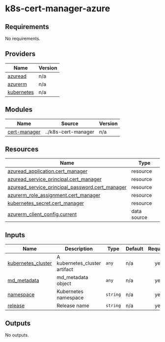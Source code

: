 # k8s-cert-manager-azure

<!-- BEGINNING OF PRE-COMMIT-TERRAFORM DOCS HOOK -->
## Requirements

No requirements.

## Providers

| Name | Version |
|------|---------|
| <a name="provider_azuread"></a> [azuread](#provider\_azuread) | n/a |
| <a name="provider_azurerm"></a> [azurerm](#provider\_azurerm) | n/a |
| <a name="provider_kubernetes"></a> [kubernetes](#provider\_kubernetes) | n/a |

## Modules

| Name | Source | Version |
|------|--------|---------|
| <a name="module_cert-manager"></a> [cert-manager](#module\_cert-manager) | ../k8s-cert-manager | n/a |

## Resources

| Name | Type |
|------|------|
| [azuread_application.cert_manager](https://registry.terraform.io/providers/hashicorp/azuread/latest/docs/resources/application) | resource |
| [azuread_service_principal.cert_manager](https://registry.terraform.io/providers/hashicorp/azuread/latest/docs/resources/service_principal) | resource |
| [azuread_service_principal_password.cert_manager](https://registry.terraform.io/providers/hashicorp/azuread/latest/docs/resources/service_principal_password) | resource |
| [azurerm_role_assignment.cert_manager](https://registry.terraform.io/providers/hashicorp/azurerm/latest/docs/resources/role_assignment) | resource |
| [kubernetes_secret.cert_manager](https://registry.terraform.io/providers/hashicorp/kubernetes/latest/docs/resources/secret) | resource |
| [azurerm_client_config.current](https://registry.terraform.io/providers/hashicorp/azurerm/latest/docs/data-sources/client_config) | data source |

## Inputs

| Name | Description | Type | Default | Required |
|------|-------------|------|---------|:--------:|
| <a name="input_kubernetes_cluster"></a> [kubernetes\_cluster](#input\_kubernetes\_cluster) | A kubernetes\_cluster artifact | `any` | n/a | yes |
| <a name="input_md_metadata"></a> [md\_metadata](#input\_md\_metadata) | md\_metadata object | `any` | n/a | yes |
| <a name="input_namespace"></a> [namespace](#input\_namespace) | Kubernetes namespace | `string` | n/a | yes |
| <a name="input_release"></a> [release](#input\_release) | Release name | `string` | n/a | yes |

## Outputs

No outputs.
<!-- END OF PRE-COMMIT-TERRAFORM DOCS HOOK -->
